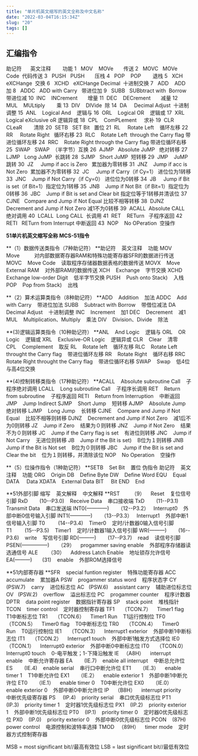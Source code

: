 ```yaml
---
title: "单片机英文缩写的英文全称及中文名称"
date: "2022-03-04T16:15:34Z"
slug: "20"
tags: []
---
```

## 汇编指令

 助记符      英文注释        功能
1   MOV    MOVe       传送
2   MOVC   MOVe Code  代码传送
3   PUSH   PUSH       压栈
4   POP    POP        退栈
5   XCH    eXCHange  交换
6   XCHD   eXCHange Decimal  十进制交换
7   ADD    ADD    加
8   ADDC   ADD with Carry   带进位加
9   SUBB   SUBbtract with  Borrow  带进位减
10  INC    INCrement       增量
11  DEC    DECrement       减量
12  MUL    MULtiply        乘
13  DIV    DIVide  除
14  DA     Decimal Adjust  十进制调整
15  ANL    Logical And    逻辑与
16  ORL    Logical OR    逻辑或
17  XRL    Logical eXclusive oR 逻辑异或
18  CPL    ComPLement     求补
19  CLR    CLeaR        清除
20  SETB   SET Bit   置位
21  RL     Rotate Left    循环左移
22  RR     Rotate Right   循环右移
23  RLC    Rotate Left  through the Carry flag 带进位循环左移
24  RRC    Rotate Right through the Carry flag 带进位循环右移
25  SWAP   SWAP  （半字节）互换
26  AJMP   Absolute JuMP   绝对转移
27  LJMP   Long JuMP  长跳转
28  SJMP   Short JuMP  短转移
29  JMP    JuMP  跳转
30  JZ     Jump if acc is Zero   累加器为零转移
31  JNZ    Jump if acc is Not Zero  累加器不为零转移
32  JC     Jump if Carry（if Cy=1） 进位位为1转移
33  JNC    Jump if Not Carry（if Cy=0） 进位位为0转移
34  JB     Jump if Bit is set（if Bit=1）指定位为1转移
35  JNB    Jump if Not Bit（if Bit=1）指定位为0转移
36  JBC    Jump if Bit is set and Clear bit 指定位等于1转移并清该位
37  CJNE   Compare and Jump if Not Equal 比较不相等转移
38  DJNZ   Decrement and Jump if Not Zero 减1不为0转移
39  ACALL  Absolute CALL  绝对调用
40  LCALL  Long CALL  长调用
41  RET    RETurn   子程序返回
42  RETI   RETurn from Interrupt 中断返回
43  NOP    No OPeration  空操作

**51单片机英文缩写全称
MCS-51指令**

**（1）数据传送类指令（7种助记符）
**助记符    英文注释    功能
MOV    Move          对内部数据寄存器RAM和特殊功能寄存器SFR的数据进行传送
MOVC    Move Code    读取程序存储器数据表格的数据传送
MOVX    Move External RAM    对外部RAM的数据传送
XCH    Exchange    字节交换
XCHD    Exchange low-order Digit    低半字节交换
PUSH    Push onto Stack)    入栈
POP    Pop from Stack)    出栈

**（2）算术运算类指令（8种助记符）
**ADD    Addition    加法
ADDC    Add with Carry    带进位加法
SUBB    Subtract with Borrow    带借位减法
DA    Decimal Adjust    十进制调整
INC    Increment    加1
DEC    Decrement    减1
MUL    Multiplication、Multiply    乘法
DIV    Division、Divide    除法

**(3)逻辑运算类指令（10种助记符）
**ANL    And Logic    逻辑与
ORL    OR Logic    逻辑或
XRL    Exclusive-OR Logic    逻辑异或
CLR    Clear    清零
CPL    Complement    取反
RL    Rotate left    循环左移
RLC    Rotate Left throught the Carry flag    带进位循环左移
RR    Rotate Right    循环右移
RRC    Rotate Right throught the Carry flag    带进位循环右移
SWAP    Swap    低4位与高4位交换

**(4)控制转移类指令（17种助记符）
**ACALL    Absolute subroutine Call    子程序绝对调用
LCALL    Long subroutine Call    子程序长调用
RET    Return from subroutine    子程序返回
RETI    Return from Interruption    中断返回
JMP    Jump Indirect
SJMP    Short Jump    短转移
AJMP    Absolute Jump    绝对转移
LJMP    Long Jump    长转移
CJNE    Compare and Jump if Not Equal    比较不相等则转移
DJNZ    Decrement and Jump if Not Zero    减1后不为0则转移
JZ    Jump if Zero    结果为０则转移
JNZ    Jump if Not Zero    结果不为０则转移
JC    Jump if the Carry flag is set    有进位则转移
JNC    Jump if Not Carry    无进位则转移
JB    Jump if the Bit is set)    B位为１则转移
JNB    Jump if the Bit is Not set    B位为０则转移
JBC    Jump if the Bit is set and Clear the bit    位为１则转移，并清除该位
NOP    No Operation    空操作

**（5）位操作指令（1种助记符）
**SETB    Set Bit    置位
伪指令
助记符    英文注释    功能
ORG    Origin
DB    Define Byte
DW    Define Word
EQU    Equal
DATA     Data
XDATA    External Data
BIT     Bit
END    End

**51外部引脚
缩写    英文解释    中文解释
**RST        （9）    Reset    复位信号引脚
RxD        (10--P3.0)    Receive Data    串口接收端
TxD        (11--P3.1)    Transmit Data    串口发送端
INT0(————)      （12--P3.2）   Interrupt0    外部中断0信号输入引脚
INT1(————)      （13--P3.3）   Interrupt1    外部中断1信号输入引脚
T0         (14--P3.4)    Timer0    定时/计数器0输入信号引脚
T1         (15--P3.5)    Timer1    定时/计数器1输入信号引脚
WR(———)        (16--P3.6)    write    写信号引脚
RD(———)        (17--P3.7)    read    读信号引脚
PSEN(—————)      （29）    progammer saving enable    外部程序存储器读选通信号
ALE       （30）    Address Latch Enable    地址锁存允许信号
EA(———)       (31)    enable    外部ROM选择信号

**51内部寄存器
**SFR    special funtion register    特殊功能寄存器
ACC    accumulate    累加器A
PSW    progammer status word    程序状态字
CY   (PSW.7)    carry    进位标志位
AC   (PSW.6)    assistant carry    辅助进位标志位
OV   (PSW.2)    overflow    溢出标志位
PC    progammer counter    程序计数器
DPTR    data point register    数据指针寄存器
SP    stack point    堆栈指针
TCON    timer control    定时器控制寄存器
TF1     （TCON.7）    Timer1 flag    T1中断标志位
TR1     （TCON.6）    Timer1 Run    T1运行控制位
TF0     （TCON.5）    Timer0 flag    T0中断标志位
TR0     （TCON.4）    Timer0 Run    T0运行控制位
IE1     （TCON.3）    Interrupt1 exterior    外部中断1中断标志位
IT1     （TCON.2）    Interrupt1 touch    外部中断1触发方式选择位
IE0     （TCON.1）    Interrupt0 exterior    外部中断0中断标志位
IT0     （TCON.0）    Interrupt0 touch    0-电平触发；1-下降沿触发
IE   （A8H）    interrupt enable    中断允许寄存器
EA        (IE.7)    enable all interrupt    中断总允许位
ES        (IE.4)    enable serial    串行口中断允许位
ET1      （IE.3）    enable timer 1    T1中断允许位
EX1      （IE.2）    enable exterior 1    外部中断1中断允许位
ET0      （IE.1）    enable timer 0    T0中断允许位
EX0      （IE.0）    enable exterior 0    外部中断0中断允许位
IP    （B8H）    interrupt priority    中断优先级寄存器
PS     (IP.4)    priority serial    串口优先级标志位
PT1    (IP.3)    priority timer 1    定时器1优先级标志位
PX1    (IP.2)    priority exterior 1    外部中断1优先级标志位
PT0    (IP.1)    priority timer 0    定时器0优先级标志位
PX0    (IP.0)    priority exterior 0    外部中断0优先级标志位
PCON    (87H)    power control    电源控制和波特率选择
TMOD   （89H）    timer mode    定时器方式控制寄存器

MSB = most significant bit//最高有效位
LSB = last significant bit//最低有效位

